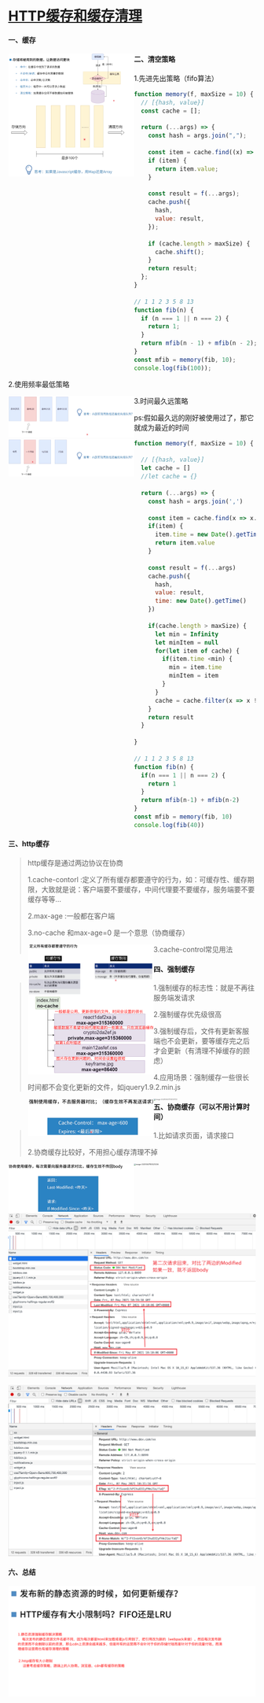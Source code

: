 # [HTTP缓存和缓存清理](https://course.study.163.com/480000006851432/lecture-480000037171640)

#### 一、缓存

<img src="HTTP缓存和缓存清理.assets/image-20210507161251954.png" alt="image-20210507161251954" style="zoom:25%;" align="left"/>

#### 二、清空策略

1.先进先出策略（fifo算法）

<img src="HTTP缓存和缓存清理.assets/image-20210507165234009.png" alt="image-20210507165234009" style="zoom:25%;" align="left"/>

```js
function memory(f, maxSize = 10) {
  // [{hash, value}]
  const cache = [];

  return (...args) => {
    const hash = args.join(",");

    const item = cache.find((x) => x.hash === hash);
    if (item) {
      return item.value;
    }

    const result = f(...args);
    cache.push({
      hash,
      value: result,
    });

    if (cache.length > maxSize) {
      cache.shift();
    }
    return result;
  };
}

// 1 1 2 3 5 8 13
function fib(n) {
  if (n === 1 || n === 2) {
    return 1;
  }
  return mfib(n - 1) + mfib(n - 2);
}
const mfib = memory(fib, 10);
console.log(fib(100));

```

2.使用频率最低策略

<img src="HTTP缓存和缓存清理.assets/image-20210507165537564.png" alt="image-20210507165537564" style="zoom:25%;" align="left"/>

3.时间最久远策略

ps:假如最久远的刚好被使用过了，那它就成为最近的时间

<img src="HTTP缓存和缓存清理.assets/image-20210507165641697.png" alt="image-20210507165641697" style="zoom:25%;" align="left"/>

```js
function memory(f, maxSize = 10) {

  // [{hash, value}]
  let cache = []
  //let cache = {}

  return (...args) => {
    const hash = args.join(',')

    const item = cache.find(x => x.hash === hash)
    if(item) {
      item.time = new Date().getTime()
      return item.value
    }

    const result = f(...args)
    cache.push({
      hash,
      value: result,
      time: new Date().getTime()
    })

    if(cache.length > maxSize) {
      let min = Infinity
      let minItem = null
      for(let item of cache) {
        if(item.time <min) {
          min = item.time
          minItem = item
        }
      }
      cache = cache.filter(x => x !== minItem)
    }
    return result
  }

}

// 1 1 2 3 5 8 13
function fib(n) {
  if(n === 1 || n === 2) {
    return 1
  }
  return mfib(n-1) + mfib(n-2)
}
const mfib = memory(fib, 10)
console.log(fib(40))
```



#### 三、http缓存

> http缓存是通过两边协议在协商
>
> 1.cache-contorl :定义了所有缓存都要遵守的行为，如：可缓存性、缓存期限，大致就是说：客户端要不要缓存，中间代理要不要缓存，服务端要不要缓存等等...
>
> 2.max-age :一般都在客户端
>
> 3.no-cache 和max-age=0 是一个意思（协商缓存）
>
> <img src="HTTP缓存和缓存清理.assets/image-20210507165035077.png" alt="image-20210507165035077" style="zoom:25%;" align="left"/>
>
> 3.cache-control常见用法
>
> <img src="HTTP缓存和缓存清理.assets/image-20210507172157493.png" alt="image-20210507172157493" style="zoom:25%;" align="left"/>



#### 四、强制缓存

> 1.强制缓存的标志性：就是不再往服务端发请求
>
> 2.强制缓存优先级很高
>
> 3.强制缓存后，文件有更新客服端也不会更新，要等缓存完之后才会更新（有清理不掉缓存的顾虑）
>
> 4.应用场景：强制缓存一些很长时间都不会变化更新的文件，如jquery1.9.2.min.js
>
> <img src="HTTP缓存和缓存清理.assets/image-20210507173023552.png" alt="image-20210507173023552" style="zoom:25%;" align="left"/>
>
> <img src="/Users/zhangjian/Documents/study/4.计算机网络/12.HTTP缓存和缓存清理/HTTP缓存和缓存清理.assets/image-20210507174137172.png" alt="image-20210507174137172" style="zoom:25%;" align="left"/>

#### 五、协商缓存（可以不用计算时间）

> 1.比如请求页面，请求接口
>
> 2.协商缓存比较好，不用担心缓存清理不掉

<img src="HTTP缓存和缓存清理.assets/image-20210507175026652.png" alt="image-20210507175026652" style="zoom:25%;" align="left"/>

<img src="/Users/zhangjian/Documents/study/4.计算机网络/12.HTTP缓存和缓存清理/HTTP缓存和缓存清理.assets/image-20210507183021206.png" alt="image-20210507183021206" style="zoom:25%;" align="left"/>

![image-20210507182611152](HTTP缓存和缓存清理.assets/image-20210507182611152.png)

![image-20210507183225168](HTTP缓存和缓存清理.assets/image-20210507183225168.png)

#### 六、总结

<img src="HTTP缓存和缓存清理.assets/image-20210507185120806.png" alt="image-20210507185120806"  align="left"/>